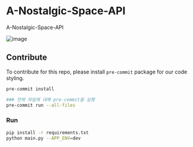 # A-Nostalgic-Space-API

A-Nostalgic-Space-API

![image](https://github.com/SangDoJoong/nostalgic-space-api/assets/49263650/728fc4dd-4f75-4c3f-8e3a-05734886aa84)

## Contribute
To contribute for this repo, please install `pre-commit` package for our code styling.
```bash
pre-commit install

### 전체 파일에 대해 pre-commit을 실행
pre-commit run --all-files
```

### Run
```bash
pip install -r requirements.txt
python main.py --APP_ENV=dev
```
